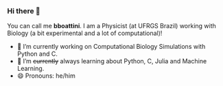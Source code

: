 ### Hi there 👋
You can call me **bboattini**. I am a Physicist (at UFRGS Brazil) working with Biology (a bit experimental and a lot of computational)!

- 🔭 I’m currently working on Computational Biology Simulations with Python and C.
- 🌱 I’m ~~currently~~ always learning about Python, C, Julia and Machine Learning.
- 😄 Pronouns: he/him
